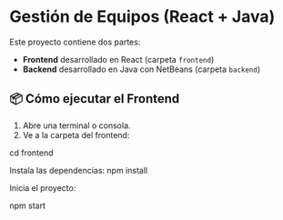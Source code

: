 # Gestión de Equipos (React + Java)

Este proyecto contiene dos partes:

- **Frontend** desarrollado en React (carpeta `frontend`)
- **Backend** desarrollado en Java con NetBeans (carpeta `backend`)

## 📦 Cómo ejecutar el Frontend

1. Abre una terminal o consola.
2. Ve a la carpeta del frontend:

cd frontend

Instala las dependencias:
npm install

Inicia el proyecto:

npm start
